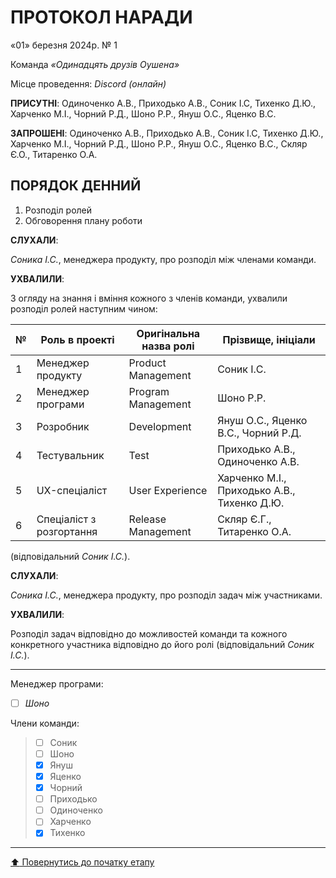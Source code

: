 # ПРОТОКОЛ НАРАДИ

«01» березня 2024р. № 1

Команда *«Одинадцять друзів Оушена»*

Місце проведення: *Discord (онлайн)*


**ПРИСУТНІ**: Одиноченко А.В., Приходько А.В., Соник І.С, Тихенко Д.Ю., Харченко М.І., Чорний Р.Д., Шоно Р.Р., Януш О.С., Яценко В.С.

**ЗАПРОШЕНІ**: Одиноченко А.В., Приходько А.В., Соник І.С, Тихенко Д.Ю., Харченко М.І., Чорний Р.Д., Шоно Р.Р., Януш О.С., Яценко В.С., Скляр Є.О., Титаренко О.А.

## ПОРЯДОК ДЕННИЙ

1. Розподіл ролей
2. Обговорення плану роботи

**СЛУХАЛИ**:

*Соника І.С.*, менеджера продукту, про розподіл між членами команди.

**УХВАЛИЛИ**:

З огляду на знання і вміння кожного з членів команди, ухвалили розподіл ролей наступним чином:

|№  | Роль в проекті            | Оригінальна назва ролі    | Прізвище, ініціали                          |
|---|---------------------------|---------------------------|---------------------------------------------|
| 1 | Менеджер продукту         | Product Management        | Соник І.С.                                  |
| 2 | Менеджер програми         | Program Management        | Шоно Р.Р.                                   |
| 3 | Розробник                 | Development               | Януш О.С., Яценко В.С., Чорний Р.Д.         |
| 4 | Тестувальник              | Test                      | Приходько А.В., Одиноченко А.В.             |
| 5 | UX-спеціаліст             | User Experience           | Харченко М.І., Приходько А.В., Тихенко Д.Ю. |
| 6 | Спеціаліст з розгортання  | Release Management        | Скляр Є.Г., Титаренко О.А.                  |

(відповідальний *Соник І.С.*).

**СЛУХАЛИ**:

*Соника І.С.*, менеджера продукту, про розподіл задач між участниками.

**УХВАЛИЛИ**:

Розподіл задач відповідно до можливостей команди та кожного конкретного участника відповідно до його ролі
(відповідальний *Соник І.С.*).

---

Менеджер програми: 		
- [ ] *Шоно*

Члени команди:			

>- [ ] Соник
>- [ ] Шоно
>- [x] Януш
>- [x] Яценко
>- [x] Чорний
>- [ ] Приходько
>- [ ] Одиноченко
>- [ ] Харченко
>- [x] Тихенко

---
[:arrow_up: Повернутись до початку етапу](/docs/1.Envisioning/README.md)

